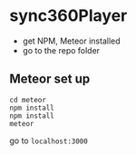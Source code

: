 # sync360Player

- get NPM, Meteor installed
- go to the repo folder


## Meteor set up

```
cd meteor
npm install
npm install
meteor
```

go to `localhost:3000`